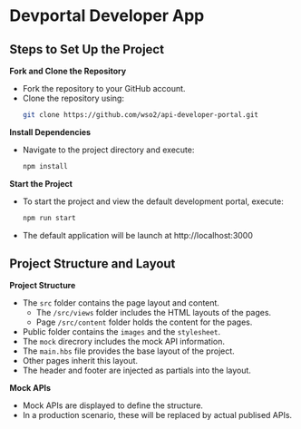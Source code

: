 # Devportal Developer App

## Steps to Set Up the Project

**Fork and Clone the Repository**
   - Fork the repository to your GitHub account.
   - Clone the repository using:
     ```bash
     git clone https://github.com/wso2/api-developer-portal.git
     ```
   
**Install Dependencies**
   - Navigate to the project directory and execute:
     ```bash
     npm install
     ```

**Start the Project**
   - To start the project and view the default development portal, execute:
     ```bash
     npm run start
     ```
   - The default application will be launch at http://localhost:3000

## Project Structure and Layout

**Project Structure**
   - The `src` folder contains the page layout and content.
        - The `/src/views` folder includes the HTML layouts of the pages.
        - Page `/src/content` folder holds the content for the pages.
   - Public folder contains the `images` and the `stylesheet`.
   - The `mock` direcrory includes the mock API information.
   - The `main.hbs` file provides the base layout of the project.
   - Other pages inherit this layout.
   - The header and footer are injected as partials into the layout.

**Mock APIs**
   - Mock APIs are displayed to define the structure.
   - In a production scenario, these will be replaced by actual publised APIs.
